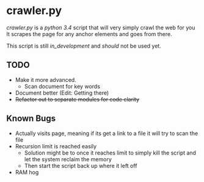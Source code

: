 crawler.py  
==========  

*crawler.py* is a *python 3.4* script  that will very simply crawl the web for you 
It scrapes the page for any anchor elements and goes from there.

This script is still *_in_development_* and *_should_* not be used yet.

## TODO
* Make it more advanced.
    * Scan document for key words
* Document better (Edit: Getting there)
* ~~Refactor out to separate modules for code clarity~~

## Known Bugs
* Actually visits page, meaning if its get a link to a file it will try to scan the file
* Recursion limit is reached easily
     * Solution might be to once it reaches limit to simply kill the script and let the system reclaim the memory
	 * Then start the script back up where it left off
* RAM hog